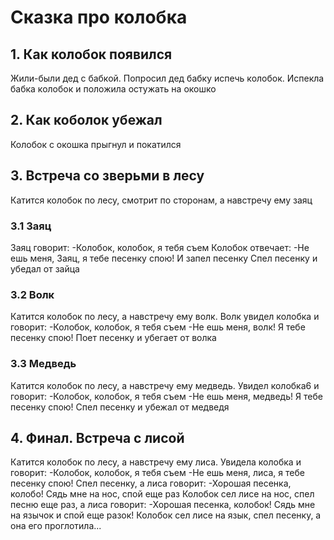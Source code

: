 # Сказка про колобка

## 1. Как колобок появился
Жили-были дед с бабкой. 
Попросил дед бабку испечь колобок.
Испекла бабка колобок и положила остужать на окошко


## 2. Как коболок убежал
Колобок с окошка прыгнул и покатился
## 3. Встреча со зверьми в лесу
Катится колобок по лесу, смотрит по сторонам, а навстречу ему заяц
### 3.1 Заяц
Заяц говорит:
-Колобок, колобок, я тебя съем
Колобок отвечает: 
-Не ешь меня, Заяц, я тебе песенку спою!
И запел песенку
Спел песенку и убедал от зайца
### 3.2 Волк
Катится колобок по лесу, а навстречу ему волк. Волк увидел колобка и говорит:
-Колобок, колобок, я тебя съем
-Не ешь меня, волк! Я тебе песенку спою!
Поет песенку и убегает от волка
### 3.3 Медведь
 Катится колобок по лесу, а навстречу ему медведь. Увидел колобка6 и говорит: 
 -Колобок, колобок, я тебя съем
 -Не ешь меня, медведь! Я тебе песенку спою!
 Спел песенку и убежал от медведя
## 4. Финал. Встреча с лисой
Катится колобок по лесу, а навстречу ему лиса. Увидела колобка и говорит:
-Колобок, колобок, я тебя съем
-Не ешь меня, лиса, я тебе песенку спою!
Спел песенку, а лиса говорит:
-Хорошая песенка, колобо! Сядь мне на нос, спой еще раз
Колобок сел лисе на нос, спел песню еще раз, а лиса говорит:
-Хорошая песенка, колобок! Сядь мне на язычок и спой еще разок!
Колобок сел лисе на язык, спел песенку, а она его проглотила... 

